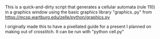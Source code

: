 This is a quick-and-dirty script that generates a cellular automata (rule 110) in a graphics window using the basic graphics library "graphics..py" from https://mcsp.wartburg.edu/zelle/python/graphics.py

I originally made this to have a pixellated guide for a present I planned on making out of crosstitch.  It can be run with "python cell.py"

